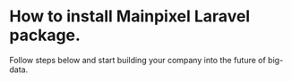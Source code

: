 # How to install Mainpixel Laravel package.
Follow steps below and start building your company into the future of big-data.
